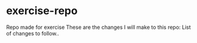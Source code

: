 # exercise-repo
Repo made for exercise 
These are the changes I will make to this repo:
List of changes to follow..
